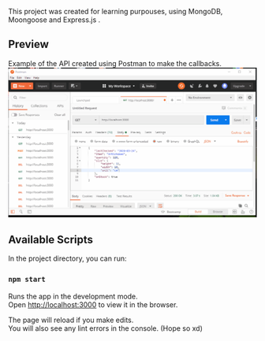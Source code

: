 This project was created for learning purpouses, using MongoDB, Moongoose and Express.js .

## Preview

Example of the API created using Postman to make the callbacks.
![API-GIF](/API.gif)


## Available Scripts

In the project directory, you can run:

### `npm start`

Runs the app in the development mode.<br />
Open [http://localhost:3000](http://localhost:3000) to view it in the browser.

The page will reload if you make edits.<br />
You will also see any lint errors in the console. (Hope so xd)